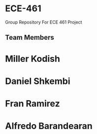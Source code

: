 # ECE-461
Group Repository For ECE 461 Project

## Team Members
# Miller Kodish
# Daniel Shkembi
# Fran Ramirez
# Alfredo Barandearan
